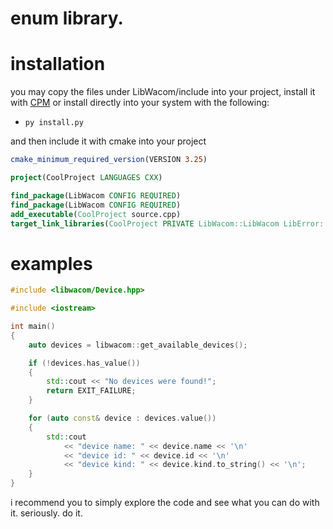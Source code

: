 # enum library.

# installation

you may copy the files under LibWacom/include into your project, install it with [CPM](https://github.com/cpm-cmake/CPM.cmake) or install directly into your system with the following: 

* ``py install.py``

and then include it with cmake into your project

```cmake
cmake_minimum_required_version(VERSION 3.25)

project(CoolProject LANGUAGES CXX)

find_package(LibWacom CONFIG REQUIRED)
find_package(LibWacom CONFIG REQUIRED)
add_executable(CoolProject source.cpp)
target_link_libraries(CoolProject PRIVATE LibWacom::LibWacom LibError::LibError)
```

# examples

```c++
#include <libwacom/Device.hpp>

#include <iostream>

int main()
{
    auto devices = libwacom::get_available_devices();

    if (!devices.has_value())
    {
        std::cout << "No devices were found!";
        return EXIT_FAILURE;
    }

    for (auto const& device : devices.value())
    {
        std::cout
            << "device name: " << device.name << '\n'
            << "device id: " << device.id << '\n'
            << "device kind: " << device.kind.to_string() << '\n';
    }
}
```

i recommend you to simply explore the code and see what you can do with it. seriously. do it.
